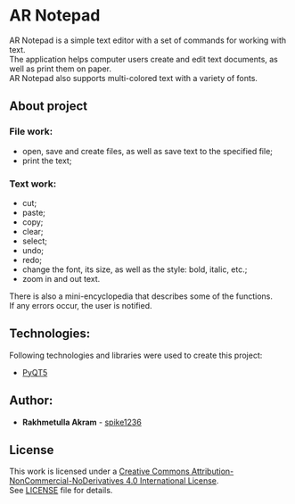 # AR Notepad
AR Notepad is a simple text editor with a set of commands for working with text.\
The application helps computer users create and edit text documents, as well as print them on paper.\
AR Notepad also supports multi-colored text with a variety of fonts.
## About project
### File work:
* open, save and create files, as well as save text to the specified file;
* print the text;
### Text work:
* cut;
* paste;
* copy;
* clear; 
* select;
* undo;
* redo;
* change the font, its size, as well as the style: bold, italic, etc.;
* zoom in and out text.

There is also a mini-encyclopedia that describes some of the functions.\
If any errors occur, the user is notified.
## Technologies:
Following technologies and libraries were used to create this project:
* [PyQT5](https://riverbankcomputing.com/software/pyqt/intro)


## Author:
* **Rakhmetulla Akram** - [spike1236](https://github.com/spike1236)


## License
This work is licensed under a 
[Creative Commons Attribution-NonCommercial-NoDerivatives 4.0 International License](http://creativecommons.org/licenses/by-nc-nd/4.0/).\
See [LICENSE](https://github.com/spike1236/AR_Notepad/blob/master/LICENSE.md) file for details.
